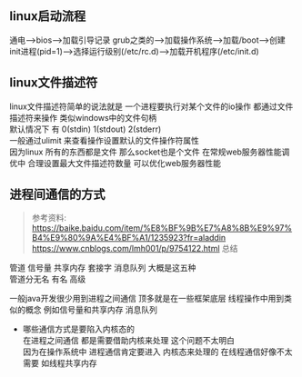 ## linux启动流程 
通电-->bios-->加载引导记录 grub之类的-->加载操作系统-->加载/boot-->创建init进程(pid=1)-->选择运行级别(/etc/rc.d)-->加载开机程序(/etc/init.d)

## linux文件描述符 
linux文件描述符简单的说法就是 一个进程要执行对某个文件的io操作 都通过文件描述符来操作 类似windows中的文件句柄   
默认情况下 有 0(stdin) 1(stdout) 2(stderr)   
一般通过ulimit 来查看操作设置默认的文件操作符属性    
因为linux 所有的东西都是文件 那么socket也是个文件 在常规web服务器性能调优中 合理设置最大文件描述符数量 可以优化web服务器性能    


## 进程间通信的方式
>参考资料:
>https://baike.baidu.com/item/%E8%BF%9B%E7%A8%8B%E9%97%B4%E9%80%9A%E4%BF%A1/1235923?fr=aladdin
>https://www.cnblogs.com/lmh001/p/9754122.html 总结

管道 信号量 共享内存 套接字  消息队列  大概是这五种    
管道分无名 有名 高级

一般java开发很少用到进程之间通信 顶多就是在一些框架底层 线程操作中用到类似的概念  例如信号量和共享内存 消息队列


- 哪些通信方式是要陷入内核态的   
  在进程之间通信  都是需要借助内核来处理   这个问题不太明白     
  因为在操作系统中 进程通信肯定要进入 内核态来处理的  在线程通信好像不太需要 如线程共享内存         


